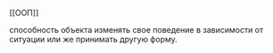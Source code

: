 [[ООП]]

способность объекта изменять свое поведение в зависимости от ситуации или же принимать другую форму.